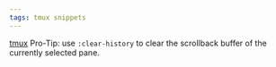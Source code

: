 ```yaml
---
tags: tmux snippets
---
```


[tmux](/wiki/tmux) Pro-Tip: use `:clear-history` to clear the scrollback buffer of the currently selected pane.
